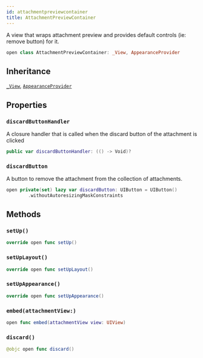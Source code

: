 ```yaml
---
id: attachmentpreviewcontainer 
title: AttachmentPreviewContainer
--- 
```


A view that wraps attachment preview and provides default controls (ie:​ remove button) for it.

``` swift
open class AttachmentPreviewContainer: _View, AppearanceProvider 
```

## Inheritance

[`_View`](../_View), [`AppearanceProvider`](../../Utils/AppearanceProvider)

## Properties

### `discardButtonHandler`

A closure handler that is called when the discard button of the attachment is clicked

``` swift
public var discardButtonHandler: (() -> Void)?
```

### `discardButton`

A button to remove the attachment from the collection of attachments.

``` swift
open private(set) lazy var discardButton: UIButton = UIButton()
        .withoutAutoresizingMaskConstraints
```

## Methods

### `setUp()`

``` swift
override open func setUp() 
```

### `setUpLayout()`

``` swift
override open func setUpLayout() 
```

### `setUpAppearance()`

``` swift
override open func setUpAppearance() 
```

### `embed(attachmentView:)`

``` swift
open func embed(attachmentView view: UIView) 
```

### `discard()`

``` swift
@objc open func discard() 
```
